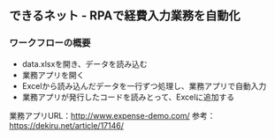 ## できるネット - RPAで経費入力業務を自動化

### ワークフローの概要
- data.xlsxを開き、データを読み込む
- 業務アプリを開く
- Excelから読み込んだデータを一行ずつ処理し、業務アプリで自動入力
- 業務アプリが発行したコードを読みとって、Excelに追加する

業務アプリURL：http://www.expense-demo.com/
参考：https://dekiru.net/article/17146/
